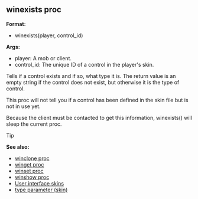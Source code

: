 ## winexists proc

**Format:**
+   winexists(player, control_id)

**Args:**
+   player: A mob or client.
+   control_id: The unique ID of a control in the player\'s skin.


Tells if a control exists and if so, what type it is. The
return value is an empty string if the control does not exist, but
otherwise it is the type of control. 

This proc will not tell
you if a control has been defined in the skin file but is not in use
yet. 

Because the client must be contacted to get this
information, winexists() will sleep the current proc.

> [!TIP] 
> **See also:**
> +   [winclone proc](/ref/proc/winclone.md) 
> +   [winget proc](/ref/proc/winget.md) 
> +   [winset proc](/ref/proc/winset.md) 
> +   [winshow proc](/ref/proc/winshow.md) 
> +   [User interface skins](/ref/skin.md) 
> +   [type parameter (skin)](/ref/skin/param/type.md) 